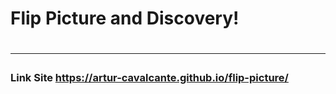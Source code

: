<p align="center">
  <h1>Flip Picture and Discovery!<h1/>
</p>

------

### Link Site https://artur-cavalcante.github.io/flip-picture/

